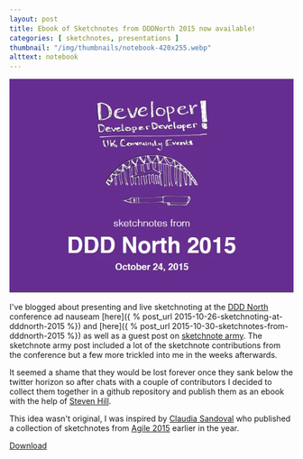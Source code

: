 ```yaml
---
layout: post
title: Ebook of Sketchnotes from DDDNorth 2015 now available!
categories: [ sketchnotes, presentations ]
thumbnail: "/img/thumbnails/notebook-420x255.webp"
alttext: notebook
---
```


<img src="/img/posts/sketchnotes-ebook-from-dddnorth-2015/dddnorth-cover.webp" class="u-max-full-width" alt="Cover Page" />

I've blogged about presenting and live sketchnoting at the [DDD North](http://www.dddnorth.co.uk/) 
conference ad nauseam [here]({ % post_url 2015-10-26-sketchnoting-at-dddnorth-2015 %}) 
and [here]({ % post_url 2015-10-30-sketchnotes-from-dddnorth-2015 %}) as well as a guest post 
on [sketchnote army](http://sketchnotearmy.com/blog/2015/10/30/sketchnoting-at-dddnorth-2015-derek-graham.html).
The sketchnote army post included a lot of the sketchnote contributions from the conference but a few 
more trickled into me in the weeks afterwards.

It seemed a shame that they would be lost forever once they sank below the twitter horizon so after chats with a 
couple of contributors I decided to collect them together in a github repository and publish them as an ebook with 
the help of [Steven Hill](https://www.twitter.com/MrStevenHill). 

This idea wasn't original, I was inspired by [Claudia Sandoval](https://twitter.com/claumsandoval/) who published 
a collection of sketchnotes from [Agile 2015](http://agile2015.agilealliance.org/) earlier in the year.

[Download](https://github.com/deejaygraham/dddnorth-2015-sketchnotes/releases/download/v1.0/dddnorth-sketchnotes.pdf)

